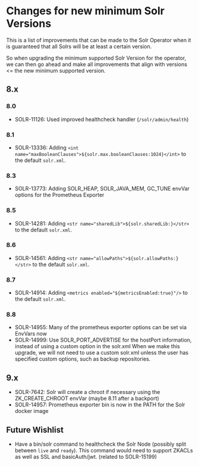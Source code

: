 # Changes for new minimum Solr Versions

This is a list of improvements that can be made to the Solr Operator when it is guaranteed that all Solrs will be at least a certain version.

So when upgrading the minimum supported Solr Version for the operator, we can then go ahead and make all improvements that align with versions <= the new minimum supported version.

## 8.x

### 8.0

- SOLR-11126: Used improved healthcheck handler (`/solr/admin/health`)

### 8.1

- SOLR-13336: Adding `<int name="maxBooleanClauses">${solr.max.booleanClauses:1024}</int>` to the default `solr.xml`.

### 8.3
- SOLR-13773: Adding SOLR_HEAP, SOLR_JAVA_MEM, GC_TUNE envVar options for the Prometheus Exporter

### 8.5

- SOLR-14281: Adding `<str name="sharedLib">${solr.sharedLib:}</str>` to the default `solr.xml`.

### 8.6

- SOLR-14561: Adding `<str name="allowPaths">${solr.allowPaths:}</str>` to the default `solr.xml`.

### 8.7

- SOLR-14914: Adding `<metrics enabled="${metricsEnabled:true}"/>` to the default `solr.xml`.

### 8.8

- SOLR-14955: Many of the prometheus exporter options can be set via EnvVars now
- SOLR-14999: Use SOLR_PORT_ADVERTISE for the hostPort information, instead of using a custom option in the solr.xml
  When we make this upgrade, we will not need to use a custom solr.xml unless the user has specified custom options, such as backup repositories.

## 9.x

- SOLR-7642: Solr will create a chroot if necessary using the ZK_CREATE_CHROOT envVar (maybe 8.11 after a backport)
- SOLR-14957: Prometheus exporter bin is now in the PATH for the Solr docker image

## Future Wishlist

- Have a bin/solr command to healthcheck the Solr Node (possibly split between `live` and `ready`).
  This command would need to support ZKACLs as well as SSL and basicAuth/jwt. (related to SOLR-15199)
